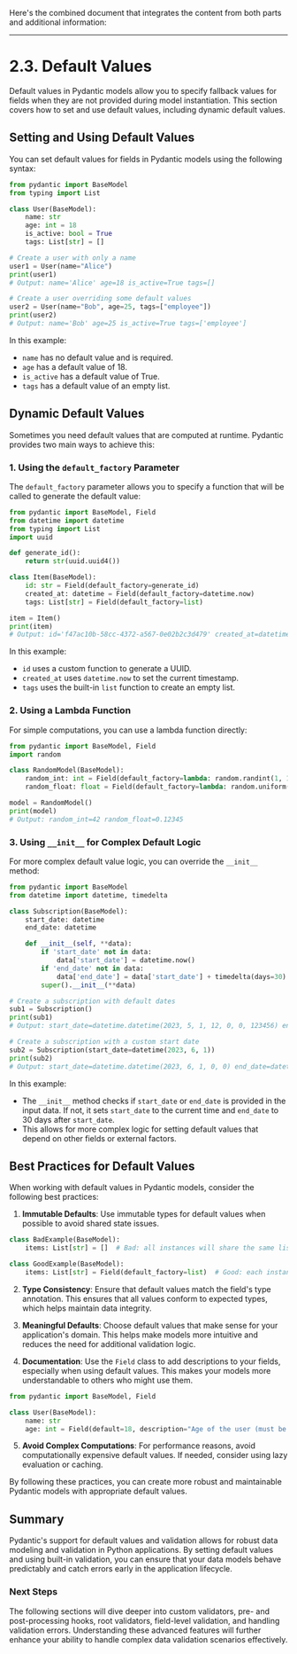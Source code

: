 Here's the combined document that integrates the content from both parts and additional information:

---

# 2.3. Default Values

Default values in Pydantic models allow you to specify fallback values for fields when they are not provided during model instantiation. This section covers how to set and use default values, including dynamic default values.

## Setting and Using Default Values

You can set default values for fields in Pydantic models using the following syntax:

```python
from pydantic import BaseModel
from typing import List

class User(BaseModel):
    name: str
    age: int = 18
    is_active: bool = True
    tags: List[str] = []

# Create a user with only a name
user1 = User(name="Alice")
print(user1)
# Output: name='Alice' age=18 is_active=True tags=[]

# Create a user overriding some default values
user2 = User(name="Bob", age=25, tags=["employee"])
print(user2)
# Output: name='Bob' age=25 is_active=True tags=['employee']
```

In this example:
- `name` has no default value and is required.
- `age` has a default value of 18.
- `is_active` has a default value of True.
- `tags` has a default value of an empty list.

## Dynamic Default Values

Sometimes you need default values that are computed at runtime. Pydantic provides two main ways to achieve this:

### 1. Using the `default_factory` Parameter

The `default_factory` parameter allows you to specify a function that will be called to generate the default value:

```python
from pydantic import BaseModel, Field
from datetime import datetime
from typing import List
import uuid

def generate_id():
    return str(uuid.uuid4())

class Item(BaseModel):
    id: str = Field(default_factory=generate_id)
    created_at: datetime = Field(default_factory=datetime.now)
    tags: List[str] = Field(default_factory=list)

item = Item()
print(item)
# Output: id='f47ac10b-58cc-4372-a567-0e02b2c3d479' created_at=datetime.datetime(2023, 5, 1, 12, 0, 0, 123456) tags=[]
```

In this example:
- `id` uses a custom function to generate a UUID.
- `created_at` uses `datetime.now` to set the current timestamp.
- `tags` uses the built-in `list` function to create an empty list.

### 2. Using a Lambda Function

For simple computations, you can use a lambda function directly:

```python
from pydantic import BaseModel, Field
import random

class RandomModel(BaseModel):
    random_int: int = Field(default_factory=lambda: random.randint(1, 100))
    random_float: float = Field(default_factory=lambda: random.uniform(0, 1))

model = RandomModel()
print(model)
# Output: random_int=42 random_float=0.12345
```

### 3. Using `__init__` for Complex Default Logic

For more complex default value logic, you can override the `__init__` method:

```python
from pydantic import BaseModel
from datetime import datetime, timedelta

class Subscription(BaseModel):
    start_date: datetime
    end_date: datetime

    def __init__(self, **data):
        if 'start_date' not in data:
            data['start_date'] = datetime.now()
        if 'end_date' not in data:
            data['end_date'] = data['start_date'] + timedelta(days=30)
        super().__init__(**data)

# Create a subscription with default dates
sub1 = Subscription()
print(sub1)
# Output: start_date=datetime.datetime(2023, 5, 1, 12, 0, 0, 123456) end_date=datetime.datetime(2023, 5, 31, 12, 0, 0, 123456)

# Create a subscription with a custom start date
sub2 = Subscription(start_date=datetime(2023, 6, 1))
print(sub2)
# Output: start_date=datetime.datetime(2023, 6, 1, 0, 0) end_date=datetime.datetime(2023, 7, 1, 0, 0)
```

In this example:

- The `__init__` method checks if `start_date` or `end_date` is provided in the input data. If not, it sets `start_date` to the current time and `end_date` to 30 days after `start_date`.
- This allows for more complex logic for setting default values that depend on other fields or external factors.

## Best Practices for Default Values

When working with default values in Pydantic models, consider the following best practices:

1. **Immutable Defaults**: Use immutable types for default values when possible to avoid shared state issues.

```python
class BadExample(BaseModel):
    items: List[str] = []  # Bad: all instances will share the same list

class GoodExample(BaseModel):
    items: List[str] = Field(default_factory=list)  # Good: each instance gets its own list
```

2. **Type Consistency**: Ensure that default values match the field's type annotation. This ensures that all values conform to expected types, which helps maintain data integrity.

3. **Meaningful Defaults**: Choose default values that make sense for your application's domain. This helps make models more intuitive and reduces the need for additional validation logic.

4. **Documentation**: Use the `Field` class to add descriptions to your fields, especially when using default values. This makes your models more understandable to others who might use them.

```python
from pydantic import BaseModel, Field

class User(BaseModel):
    name: str
    age: int = Field(default=18, description="Age of the user (must be 18 or older)")
```

5. **Avoid Complex Computations**: For performance reasons, avoid computationally expensive default values. If needed, consider using lazy evaluation or caching.

By following these practices, you can create more robust and maintainable Pydantic models with appropriate default values.

## Summary

Pydantic's support for default values and validation allows for robust data modeling and validation in Python applications. By setting default values and using built-in validation, you can ensure that your data models behave predictably and catch errors early in the application lifecycle.

### Next Steps

The following sections will dive deeper into custom validators, pre- and post-processing hooks, root validators, field-level validation, and handling validation errors. Understanding these advanced features will further enhance your ability to handle complex data validation scenarios effectively.